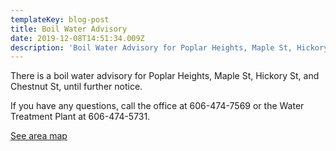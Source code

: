 ```yaml
---
templateKey: blog-post
title: Boil Water Advisory
date: 2019-12-08T14:51:34.009Z
description: 'Boil Water Advisory for Poplar Heights, Maple St, Hickory St, and Chesnut St'
---
```

There is a boil water advisory for Poplar Heights, Maple St, Hickory St, and Chestnut St, until further notice.

If you have any questions, call the office at 606-474-7569 or the Water Treatment Plant at 606-474-5731.

[See area map](https://graysonutilities.geosync.cloud/map)
